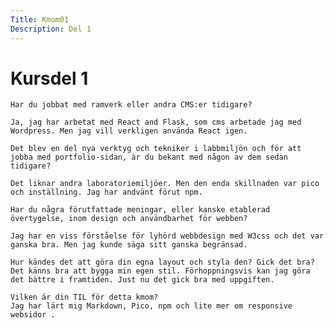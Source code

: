 ```yaml
---
Title: Kmom01
Description: Del 1
---
```


Kursdel 1
==================


    Har du jobbat med ramverk eller andra CMS:er tidigare?

    Ja, jag har arbetat med React and Flask, som cms arbetade jag med Wordpress. Men jag vill verkligen använda React igen.

    Det blev en del nya verktyg och tekniker i labbmiljön och för att jobba med portfolio-sidan, är du bekant med någon av dem sedan tidigare?

    Det liknar andra laboratoriemiljöer. Men den enda skillnaden var pico och inställning. Jag har andvänt förut npm.

    Har du några förutfattade meningar, eller kanske etablerad övertygelse, inom design och användbarhet för webben?

    Jag har en viss förståelse för lyhörd webbdesign med W3css och det var ganska bra. Men jag kunde säga sitt ganska begränsad.

    Hur kändes det att göra din egna layout och styla den? Gick det bra?
    Det känns bra att bygga min egen stil. Förhoppningsvis kan jag göra det bättre i framtiden. Just nu det gick bra med uppgiften. 

    Vilken är din TIL för detta kmom?
    Jag har lärt mig Markdown, Pico, npm och lite mer om responsive websidor .